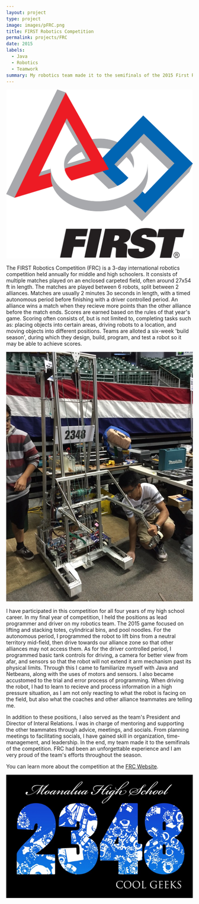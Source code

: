 ```yaml
---
layout: project
type: project
image: images/pFRC.png
title: FIRST Robotics Competition
permalink: projects/FRC
date: 2015
labels:
  - Java
  - Robotics
  - Teamwork
summary: My robotics team made it to the semifinals of the 2015 First Robotics Competition Hawaii Regional.
---
```


<img class="ui medium right floated rounded image" src="../images/FRCLogo.jpg">

The FIRST Robotics Competition (FRC) is a 3-day international robotics competition held annually for middle and high schoolers. It consists of multiple matches played on an enclosed carpeted field, often around 27x54 ft in length. The matches are played between 6 robots, split between 2 alliances. Matches are usually 2 minutes 3o seconds in length, with a timed autonomous period before finishing with a driver controlled period. An alliance wins a match when they recieve more points than the other alliance before the match ends. Scores are earned based on the rules of that year's game. Scoring often consists of, but is not limited to, completing tasks such as: placing objects into certain areas, driving robots to a location, and moving objects into different positions. Teams are alloted a six-week 'build season', during which they design, build, program, and test a robot so it may be able to achieve scores.

<img class="ui image" src="../images/FRCRobot.jpeg">

I have participated in this competition for all four years of my high school career. In my final year of competition, I held the positions as lead programmer and driver on my robotics team. The 2015 game focused on lifting and stacking totes, cylindrical bins, and pool noodles. For the autonomous period, I programmed the robot to lift bins from a neutral territory mid-field, then drive towards our alliance zone so that other alliances may not access them. As for the driver controlled period, I programmed basic tank controls for driving, a camera for better view from afar, and sensors so that the robot will not extend it arm mechanism past its physical limits. Through this I came to familiarize myself with Java and Netbeans, along with the uses of motors and sensors. I also became accustomed to the trial and error process of programming. When driving the robot, I had to learn to recieve and process information in a high pressure situation, as I am not only reacting to what the robot is facing on the field, but also what the coaches and other alliance teammates are telling me. 

In addition to these positions, I also served as the team's President and Director of Interal Relations. I was in charge of mentoring and supporting the other teammates through advice, meetings, and socials. From planning meetings to facilitating socials, I have gained skill in organization, time-management, and leadership. In the end, my team made it to the semifinals of the competition. FRC had been an unforgettable experience and I am very proud of the team's efforts throughout the season. 

You can learn more about the competition at the [FRC Website](http://www.firstinspires.org/robotics/frc).

<img class="ui image" src="../images/FRCShirt.PNG">
